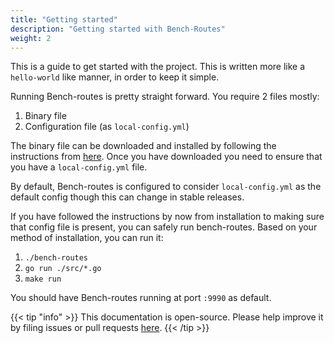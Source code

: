 ```yaml
---
title: "Getting started"
description: "Getting started with Bench-Routes"
weight: 2
---
```


This is a guide to get started with the project. This is written more like a `hello-world` like manner, in order to
keep it simple.

Running Bench-routes is pretty straight forward. You require 2 files mostly:
1. Binary file
2. Configuration file (as `local-config.yml`)

The binary file can be downloaded and installed by following the instructions from [here](install.md). Once you have downloaded
you need to ensure that you have a `local-config.yml` file.

By default, Bench-routes is configured to consider `local-config.yml` as the default config though this can change
in stable releases.

If you have followed the instructions by now from installation to making sure that config file is present, you can safely
run bench-routes. Based on your method of installation, you can run it:
1. `./bench-routes`
2. `go run ./src/*.go`
3. `make run`

You should have Bench-routes running at port `:9990` as default.

{{< tip "info" >}}
This documentation is open-source. Please help improve it by filing issues or pull requests [here](https://github.com/bench-routes/website).
{{< /tip >}}
